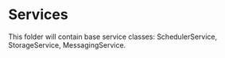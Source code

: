 # Services

This folder will contain base service classes: SchedulerService, StorageService, MessagingService.
